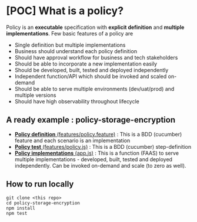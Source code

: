 # [POC] What is a policy?
Policy is an **executable** specification with **explicit definition** and **multiple implementations**. Few basic features of a policy are

- Single definition but multiple implementations
- Business should understand each policy definition
- Should have approval workflow for business and tech stakeholders
- Should be able to incorporate a new implementation easily
- Should be developed, built, tested and deployed independently
- Independent function/API which should be invoked and scaled on-demand
- Should be able to serve multiple environments (dev/uat/prod) and multiple versions
- Should have high observability throughout lifecycle

## A ready example : policy-storage-encryption
- [**Policy definition** (features/policy.feature)](features/policy.feature) : This is a BDD (cucumber) feature and each scenario is an implementation
- [**Policy test** (features/policy.js)](features/policy.js) : This is a BDD (cucumber) step-definition
- [**Policy implementations** (app.js)](app.js) : This is a function (FAAS) to serve multiple implementations - developed, built, tested and deployed independently. Can be invoked on-demand and scale (to zero as well).

## How to run locally
```
git clone <this repo>
cd policy-storage-encryption
npm install
npm test
```
